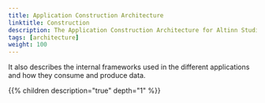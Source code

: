 ```yaml
---
title: Application Construction Architecture
linktitle: Construction 
description: The Application Construction Architecture for Altinn Studio, Altinn Apps and Altinn Platform describes the different applications and how they interact with each other.
tags: [architecture]
weight: 100
---
```


It also describes the internal frameworks used in the different applications and how they consume and produce data. 

{{% children description="true" depth="1" %}}

